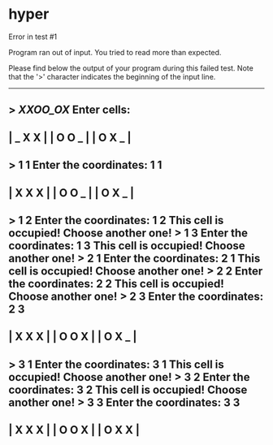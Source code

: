# hyper
Error in test #1

Program ran out of input. You tried to read more than expected.

Please find below the output of your program during this failed test.
Note that the &#39;&gt;&#39; character indicates the beginning of the input line.

---

&gt; _XXOO_OX_
Enter cells: 
---------
| _ X X |
| O O _ |
| O X _ |
---------
&gt; 1 1
Enter the coordinates: 1 1
---------
| X X X |
| O O _ |
| O X _ |
---------
&gt; 1 2
Enter the coordinates: 1 2
This cell is occupied! Choose another one!
&gt; 1 3
Enter the coordinates: 1 3
This cell is occupied! Choose another one!
&gt; 2 1
Enter the coordinates: 2 1
This cell is occupied! Choose another one!
&gt; 2 2
Enter the coordinates: 2 2
This cell is occupied! Choose another one!
&gt; 2 3
Enter the coordinates: 2 3
---------
| X X X |
| O O X |
| O X _ |
---------
&gt; 3 1
Enter the coordinates: 3 1
This cell is occupied! Choose another one!
&gt; 3 2
Enter the coordinates: 3 2
This cell is occupied! Choose another one!
&gt; 3 3
Enter the coordinates: 3 3
---------
| X X X |
| O O X |
| O X X |
---------
